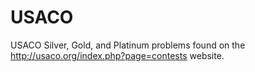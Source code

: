 # USACO
USACO Silver, Gold, and Platinum problems found on the http://usaco.org/index.php?page=contests website.
